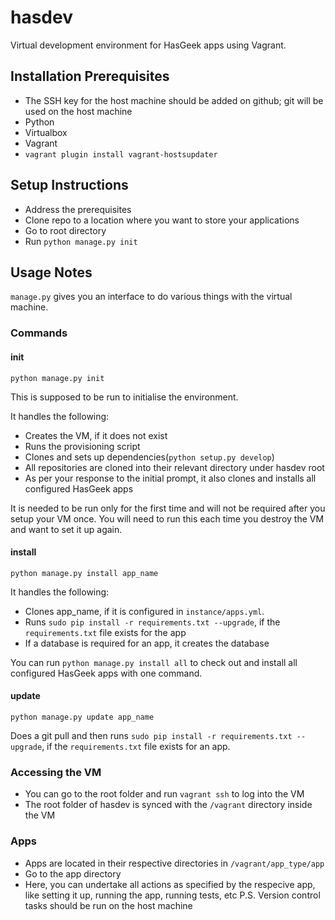 # hasdev

Virtual development environment for HasGeek apps using Vagrant.

## Installation Prerequisites
* The SSH key for the host machine should be added on github; git will be used on the host machine
* Python
* Virtualbox
* Vagrant
* `vagrant plugin install vagrant-hostsupdater`

## Setup Instructions
* Address the prerequisites
* Clone repo to a location where you want to store your applications
* Go to root directory
* Run `python manage.py init`

## Usage Notes
`manage.py` gives you an interface to do various things with the virtual machine.

### Commands
#### init
`python manage.py init`

This is supposed to be run to initialise the environment.

It handles the following:
* Creates the VM, if it does not exist
* Runs the provisioning script
* Clones and sets up dependencies(`python setup.py develop`)
* All repositories are cloned into their relevant directory under hasdev root
* As per your response to the initial prompt, it also clones and installs all configured HasGeek apps

It is needed to be run only for the first time and will not be required after you setup your VM once. You will need to run this each time you destroy the VM and want to set it up again.

#### install
`python manage.py install app_name`

It handles the following:
* Clones app_name, if it is configured in `instance/apps.yml`.
* Runs `sudo pip install -r requirements.txt --upgrade`, if the `requirements.txt` file exists for the app
* If a database is required for an app, it creates the database

You can run `python manage.py install all` to check out and install all configured HasGeek apps with one command.

#### update
`python manage.py update app_name`

Does a git pull and then runs `sudo pip install -r requirements.txt --upgrade`, if the `requirements.txt` file exists for an app.

### Accessing the VM
* You can go to the root folder and run `vagrant ssh` to log into the VM
* The root folder of hasdev is synced with the `/vagrant` directory inside the VM

### Apps
* Apps are located in their respective directories in `/vagrant/app_type/app`
* Go to the app directory
* Here, you can undertake all actions as specified by the respecive app, like setting it up, running the app, running tests, etc
P.S. Version control tasks should be run on the host machine